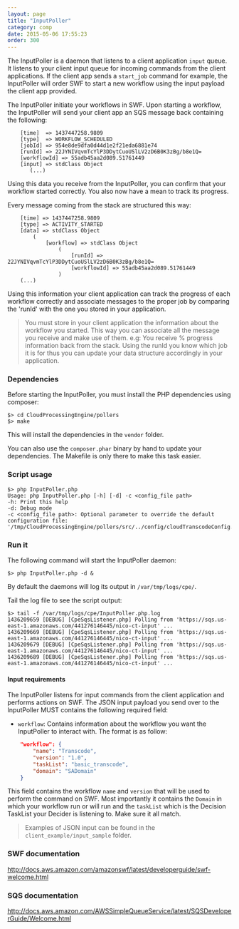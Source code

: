 ```yaml
---
layout: page
title: "InputPoller"
category: comp
date: 2015-05-06 17:55:23
order: 300
---
```


The InputPoller is a daemon that listens to a client application `input` queue. It listens to your client input queue for incoming commands from the client applications. If the client app sends a `start_job` command for example, the InputPoller will order SWF to start a new workflow using the input payload the client app provided.

The InputPoller initiate your workflows in SWF. Upon starting a workflow, the InputPoller will send your client app an SQS message back containing the following:

```
    [time]  => 1437447258.9809
    [type]  => WORKFLOW_SCHEDULED
    [jobId] => 954e8de9dfa0d44d1e2f21eda6881e74
    [runId] => 22JYNIVqvmTcYlP3DDytCuoUSlLV2zD6B0K3zBg/b8e1Q=
    [workflowId] => 55adb45aa2d089.51761449
    [input] => stdClass Object
       (...)
```

Using this data you receive from the InputPoller, you can confirm that your workflow started correctly. You also now have a mean to track its progress.

Every message coming from the stack are structured this way:

```
    [time] => 1437447258.9809
    [type] => ACTIVITY_STARTED
    [data] => stdClass Object
        (
            [workflow] => stdClass Object
                (
                    [runId] => 22JYNIVqvmTcYlP3DDytCuoUSlLV2zD6B0K3zBg/b8e1Q=
                    [workflowId] => 55adb45aa2d089.51761449
                )
    (...)
```

Using this information your client application can track the progress of each workflow correctly and associate messages to the proper job by comparing the 'runId' with the one you stored in your application.

> You must store in your client application the information about the workflow you started. This way you can associate all the message you receive and make use of them. e.g: You receive % progress information back from the stack. Using the runId you know which job it is for thus you can update your data structure accordingly in your application.

### Dependencies

Before starting the InputPoller, you must install the PHP dependencies using composer:

```
$> cd CloudProcessingEngine/pollers
$> make
```

This will install the dependencies in the `vendor` folder.

You can also use the `composer.phar` binary by hand to update your dependencies. The Makefile is only there to make this task easier.

### Script usage

```
$> php InputPoller.php 
Usage: php InputPoller.php [-h] [-d] -c <config_file path>
-h: Print this help
-d: Debug mode
-c <config_file path>: Optional parameter to override the default configuration file: '/tmp/CloudProcessingEngine/pollers/src/../config/cloudTranscodeConfig.json'.
```

### Run it

The following command will start the InputPoller daemon:

```
$> php InputPoller.php -d &

```

By default the daemons will log its output in `/var/tmp/logs/cpe/`.

Tail the log file to see the script output:

```
$> tail -f /var/tmp/logs/cpe/InputPoller.php.log 
1436209659 [DEBUG] [CpeSqsListener.php] Polling from 'https://sqs.us-east-1.amazonaws.com/441276146445/nico-ct-input' ...
1436209669 [DEBUG] [CpeSqsListener.php] Polling from 'https://sqs.us-east-1.amazonaws.com/441276146445/nico-ct-input' ...
1436209679 [DEBUG] [CpeSqsListener.php] Polling from 'https://sqs.us-east-1.amazonaws.com/441276146445/nico-ct-input' ...
1436209689 [DEBUG] [CpeSqsListener.php] Polling from 'https://sqs.us-east-1.amazonaws.com/441276146445/nico-ct-input' ...
```

#### Input requirements

The InputPoller listens for input commands from the client application and performs actions on SWF. The JSON input payload you send over to the InputPoller MUST contains the following required field:

   - `workflow`: Contains information about the workflow you want the InputPoller to interact with. The format is as follow:

```json
    "workflow": {
        "name": "Transcode",
        "version": "1.0",
        "taskList": "basic_transcode",
        "domain": "SADomain"
    }
```

This field contains the workflow `name` and `version` that will be used to perform the command on SWF. Most importantly it contains the `Domain` in which your workflow run or will run and the `taskList` which is the Decision TaskList your Decider is listening to. Make sure it all match.

> Examples of JSON input can be found in the `client_example/input_sample` folder.

### SWF documentation

http://docs.aws.amazon.com/amazonswf/latest/developerguide/swf-welcome.html

### SQS documentation

http://docs.aws.amazon.com/AWSSimpleQueueService/latest/SQSDeveloperGuide/Welcome.html
